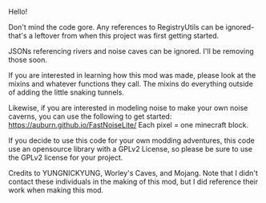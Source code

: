 Hello!

Don't mind the code gore. Any references to RegistryUtils can be ignored- that's a leftover from when this project was first getting started.

JSONs referencing rivers and noise caves can be ignored. I'll be removing those soon.

If you are interested in learning how this mod was made, please look at the mixins and whatever functions they call. The mixins do everything outside of adding the little snaking tunnels.

Likewise, if you are interested in modeling noise to make your own noise caverns, you can use the following to get started: https://auburn.github.io/FastNoiseLite/ Each pixel = one minecraft block.

If you decide to use this code for your own modding adventures, this code use an opensource library with a GPLv2 License, so please be sure to use the GPLv2 license for your project.

Credits to YUNGNICKYUNG, Worley's Caves, and Mojang. Note that I didn't contact these individuals in the making of this mod, but I did reference their work when making this mod.

